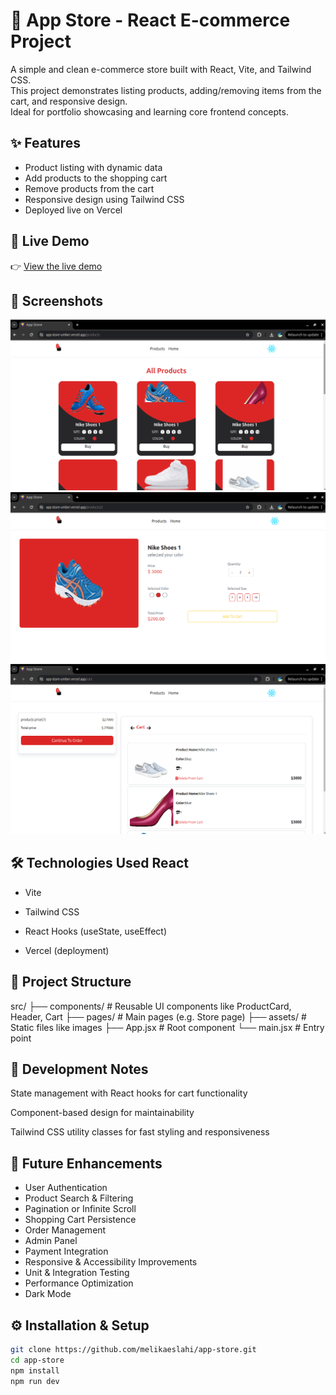 # 🛒 App Store - React E-commerce Project

A simple and clean e-commerce store built with React, Vite, and Tailwind CSS.  
This project demonstrates listing products, adding/removing items from the cart, and responsive design.  
Ideal for portfolio showcasing and learning core frontend concepts.


## ✨ Features

- Product listing with dynamic data  
- Add products to the shopping cart  
- Remove products from the cart  
- Responsive design using Tailwind CSS  
- Deployed live on Vercel

## 🔗 Live Demo

👉 [View the live demo](https://app-store-umber.vercel.app)

## 📸 Screenshots
![Product List](./screenshots/products.png) 
![Product page](./screenshots/product-details.png)  
![Shopping Cart](./screenshots/cart.png) 

## 🛠 Technologies Used React

- Vite

- Tailwind CSS

- React Hooks (useState, useEffect)

- Vercel (deployment)


## 📁 Project Structure

src/
├── components/    # Reusable UI components like ProductCard, Header, Cart
├── pages/         # Main pages (e.g. Store page)
├── assets/        # Static files like images
├── App.jsx        # Root component
└── main.jsx       # Entry point


## 📌 Development Notes

State management with React hooks for cart functionality

Component-based design for maintainability

Tailwind CSS utility classes for fast styling and responsiveness

## 🚀 Future Enhancements

- User Authentication  
- Product Search & Filtering  
- Pagination or Infinite Scroll  
- Shopping Cart Persistence  
- Order Management  
- Admin Panel  
- Payment Integration  
- Responsive & Accessibility Improvements  
- Unit & Integration Testing  
- Performance Optimization  
- Dark Mode

## ⚙️ Installation & Setup

```bash
git clone https://github.com/melikaeslahi/app-store.git
cd app-store
npm install
npm run dev

